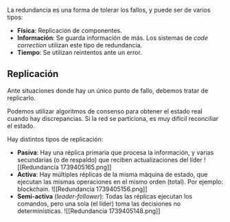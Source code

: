 La redundancia es una forma de tolerar los fallos, y puede ser de varios tipos:

- **Física**: Replicación de componentes.
- **Información**: Se guarda información de más. Los sistemas de *code correction* utilizan este tipo de redundancia.
- **Tiempo**: Se utilizan reintentos ante un error.

## Replicación

Ante situaciones donde hay un único punto de fallo, debemos tratar de replicarlo.

Podemos utilizar algoritmos de consenso para obtener el estado real cuando hay discrepancias. Si la red se particiona, es muy difícil reconciliar el estado.

Hay distintos tipos de replicación:

- **Pasiva**: Hay una réplica primaria que procesa la información, y varias secundarias (o de respaldo) que reciben actualizaciones del líder
	![[Redundancía 1739405165.png]]
- **Activa**: Hay múltiples réplicas de la misma máquina de estado, que ejecutan las mismas operaciones en el mismo orden (total). Por ejemplo: blockchain.
	![[Redundancía 1739405156.png]]
- **Semi-activa** (*leader-follower*): Todas las réplicas ejecutan los comandos, pero una sola (el líder) toma las decisiones no determinísticas.
	![[Redundancía 1739405148.png]]
